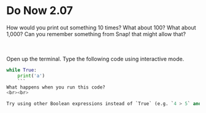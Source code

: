 # Do Now 2.07

How would you print out something 10 times? What about 100? What about 1,000? Can you remember something from Snap! that might allow that? 
<br>
<br>
<br>

Open up the terminal. Type the following code using interactive mode. 

```python
while True: 
    print('a')
    ```
What happens when you run this code? 
<br><br>

Try using other Boolean expressions instead of `True` (e.g. `4 > 5` and `9 != 2`), and explore what happens.
